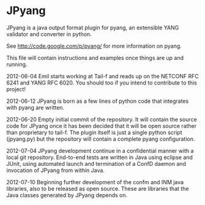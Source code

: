 JPyang
======

JPyang is a java output format plugin for pyang, an extensible YANG validator and converter in python. 

See http://code.google.com/p/pyang/ for more information on pyang.

This file will contain instructions and examples once things are up and running.

2012-06-04
Emil starts working at Tail-f and reads up on the NETCONF RFC 6241 and YANG RFC 6020. You should too if you intend to 
contribute to this project!

2012-06-12
JPyang is born as a few lines of python code that integrates with pyang are written.

2012-06-20
Empty initial commit of the repository. It will contain the source code for JPyang once it has been decided that 
it will be open source rather than proprietary to tail-f. The plugin itself is just a single python script (jpyang.py)
but the repository will contain a complete pyang configuration.

2012-07-04
JPyang development continue in a confidential manner with a local git repository. End-to-end tests are written in Java
using eclipse and JUnit, using automated launch and termination of a ConfD daemon and invocation of JPyang from within
Java.

2012-07-10
Beginning further development of the confm and INM java libraries, also to be released as open source. These are
libraries that the Java classes generated by JPyang depends on.
